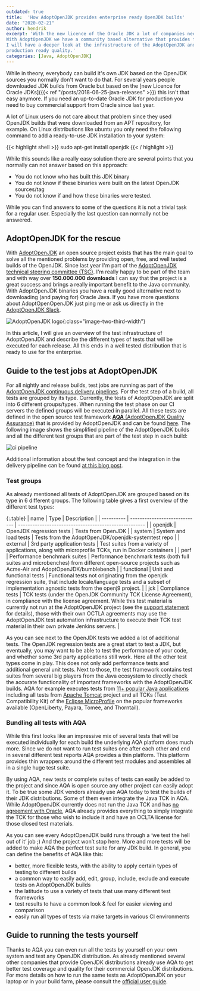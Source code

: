 ```yaml
---
outdated: true
title:  'How AdoptOpenJDK provides enterprise ready OpenJDK builds'
date: "2020-02-21"
author: hendrik
excerpt: 'With the new licence of the Oracle JDK a lot of companies need to switch to a new JDK vendor.
With AdoptOpenJDK we have a community based alternative that provides free LTS JDK builds. In this post
I will have a deeper look at the infrastructure of the AdoptOpenJDK and how each build is tested to offer
production ready quality.'
categories: [Java, AdoptOpenJDK]
---
```


While in theory, everybody can build it's own JDK based on the OpenJDK sources you normally don't want to do that. For several years people downloaded JDK builds from Oracle but based on the [new Licence for Oracle JDKs]({{< ref "/posts/2018-06-25-java-releases" >}}) this isn't that easy anymore. If you need an up-to-date Oracle JDK for production you need to buy commercial support from Oracle since last year.

A lot of Linux users do not care about that problem since they used OpenJDK builds that were downloaded from an APT repository, for example. On Linux distributions like ubuntu you only need the following command to add a ready-to-use JDK installation to your system:

{{< highlight shell >}}
sudo apt-get install openjdk
{{< / highlight >}}

While this sounds like a really easy solution there are several points that you normally can not answer based on this approach:

* You do not know who has built this JDK binary
* You do not know if these binaries were built on the latest OpenJDK sources/tag
* You do not know if and how these binaries were tested.

While you can find answers to some of the questions it is not a trivial task for a regular user. Especially the last question can normally not be answered.

## AdoptOpenJDK for the rescue

With [AdoptOpenJDK](https://adoptopenjdk.net) an open source project exists that has the main goal to solve all the mentioned problems by providing open, free, and well tested builds of the OpenJDK. Since last year I'm part of the [AdoptOpenJDK technical steering committee (TSC)](https://github.com/AdoptOpenJDK/TSC#the-tsc). I'm really happy to be part of the team and with way over **150.000.000 downloads** I can say that the project is a great success and brings a really important benefit to the Java community. With AdoptOpenJDK binaries you have a really good alternative next to downloading (and paying for) Oracle Java. If you have more questions about AdoptOpenOpenJDK just ping me or ask us directly in the [AdoptOpenJDK Slack](https://adoptopenjdk.slack.com/).

![AdoptOpenJDK logo](/posts/2020-02-21-adopt-tests/adopt-logo.png){:class="image-two-third-width"}

In this article, I will give an overview of the test infrastructure of AdoptOpenJDK and describe the different types of tests that will be executed for each release. All this ends in a well tested distribution that is ready to use for the enterprise.

## Guide to the test jobs at AdoptOpenJDK

For all nightly and release builds, test jobs are running as part of the [AdoptOpenJDK continuous delivery pipelines]((ci.adoptopenjdk.net)). For the test step of a build, all tests are grouped by its type. Currently, the tests of AdoptOpenJDK are split into 6 different groups/types. When running the test phase on our CI servers the defined groups will be executed in parallel. All these tests are defined in the open source test framework [**AQA** (AdoptOpenJDK Quality Assurance)](https://blog.adoptopenjdk.net/2019/07/the-first-drop-introducing-adoptopenjdk-quality-assurance-aqa-v1-0) that is provided by AdoptOpenJDK and can be found [here](https://github.com/AdoptOpenJDK/openjdk-tests). The following image shows the simplified pipeline of the AdoptOpenJDK builds and all the different test groups that are part of the test step in each build:

![ci pipeline](/posts/2020-02-21-adopt-tests/ci-pipeline.png)

Additional information about the test concept and the integration in the delivery pipeline can be found [at this blog post](https://blog.adoptopenjdk.net/2017/12/testing-java-help-count-ways).

### Test groups

As already mentioned all tests of AdoptOpenJDK are grouped based on its type in 6 different groups. The following table gives a first overview of the different test types:
 
 {:.table}
 | name       | Type                          | Description                                           |
 | ---------- | ----------------------------- | ----------------------------------------------------- |
 | openjdk    | OpenJDK regression tests      | Tests from OpenJDK                                    |
 | system     | System and load tests         | Tests from the AdoptOpenJDK/openjdk-systemtest repo   |
 | external   | 3rd party application tests   | Test suites from a variety of applications, along with microprofile TCKs, run in Docker containers |
 | perf       | Performance benchmark suites  | Performance benchmark tests (both full suites and microbenches) from different open-source projects such as Acme-Air and AdoptOpenJDK/bumblebench |
 | functional | Unit and functional tests     | Functional tests not originating from the openjdk regression suite, that include locale/language tests and a subset of implementation agnostic tests from the openj9 project. |
 | jck        | Compliance tests              | TCK tests (under the OpenJDK Community TCK License Agreement), in compliance with the license agreement.  While this test material is currently not run at the AdoptOpenJDK project (see the [support statement](https://adoptopenjdk.net/support.html#jck) for details), those with their own OCTLA agreements may use the AdoptOpenJDK test automation infrastructure to execute their TCK test material in their own private Jenkins servers. |
 
As you can see next to the OpenJDK tests we added a lot of additional tests. The OpenJDK regression tests are a great start to test a JDK, but eventually, you may want to be able to test the performance of your code, and whether some 3rd party applications still work. Here all the other test types come in play. This does not only add performance tests and additional general unit tests. Next to those, the test framework contains test suites from several big players from the Java ecosystem to directly check the accurate functionality of important frameworks with the AdoptOpenJDK builds. AQA for example executes tests from [11+ popular Java applications](https://github.com/AdoptOpenJDK/openjdk-tests/tree/master/external) including all tests from [Apache Tomcat](http://tomcat.apache.org) project and all TCKs (Test Compatibility Kit) of the [Eclipse MicroProfile](https://microprofile.io) on the popular frameworks available (OpenLiberty, Payara, Tomee, and Thorntail).

### Bundling all tests with AQA

While this first looks like an impressive mix of several tests that will be executed individually for each build the underlying AQA platform does much more. Since we do not want to run test suites one after each other and end in several different test reports AQA provides a thin platform. This platform provides thin wrappers around the different test modules and assembles all in a single huge test suite.

By using AQA, new tests or complete suites of tests can easily be added to the project and since AQA is open source any other project can easily adopt it. To be true some JDK vendors already use AQA today to test the builds of their JDK distributions. Some of them even integrate the Java TCK in AQA. While AdoptOpenJDK currently does not run the Java TCK and has [no agreement with Oracle](https://adoptopenjdk.net/quality.html#jck), AQA already provides everything to simply integrate the TCK for those who wish to include it and have an OCLTA license for those closed test materials.

As you can see every AdoptOpenJDK build runs through a ‘we test the hell out of it’ job ;) And the project won’t stop here. More and more tests will be added to make AQA the perfect test suite for any JDK build. In general, you can define the benefits of AQA like this:

* better, more flexible tests, with the ability to apply certain types of testing to different builds
* a common way to easily add, edit, group, include, exclude and execute tests on AdoptOpenJDK builds
* the latitude to use a variety of tests that use many different test frameworks
* test results to have a common look & feel for easier viewing and comparison
* easily run all types of tests via make targets in various CI environments

## Guide to running the tests yourself

Thanks to AQA you can even run all the tests by yourself on your own system and test any OpenJDK distribution. As already mentioned several other companies that provide OpenJDK distributions already use AQA to get better test coverage and quality for their commercial OpenJDK distributions. For more details on how to run the same tests as AdoptOpenJDK on your laptop or in your build farm, please consult the [official user guide](https://github.com/AdoptOpenJDK/openjdk-tests/blob/master/doc/userGuide.md).
